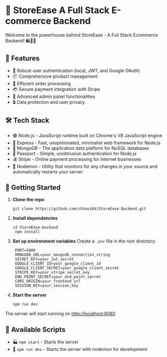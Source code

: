 # 🚀 StoreEase A Full Stack E-commerce Backend

Welcome to the powerhouse behind StoreEase - A Full Stack Ecommerce Backend! 🛍️🥕🍎

## 🌟 Features

- 🔐 Robust user authentication (local, JWT, and Google OAuth)
- 📦 Comprehensive product management
- 🛒 Efficient order processing
- 💳 Secure payment integration with Stripe
- 👑 Advanced admin panel functionalities
- 🔒 Data protection and user privacy

## 🛠️ Tech Stack

- 🟢 Node.js - JavaScript runtime built on Chrome's V8 JavaScript engine
- 🚂 Express - Fast, unopinionated, minimalist web framework for Node.js
- 🍃 MongoDB - The application data platform for NoSQL databases
- 🔑 Passport - Simple, unobtrusive authentication for Node.js
- 💰 Stripe - Online payment processing for internet businesses
- 🔁 Nodemon - Utility that monitors for any changes in your source and automatically restarts your server

## 🚀 Getting Started

1. **Clone the repo**
   ```
   git clone https://github.com/chhavi6V/StoreEase-Backend.git
   ```
2. **Install dependencies**
   ```
   cd StoreEase-backend
    npm install
   ```
3. **Set up environment variables**
    Create a `.env` file in the root directory:
   ```
    PORT=5000
    MONGODB_URL=your_mongodb_connection_string
    SECRET_KEY=your_jwt_secret
    GOOGLE_CLIENT_ID=your_google_client_id
    GOOGLE_CLIENT_SECRET=your_google_client_secret
    STRIPE_KEY=your_stripe_secret_key
    END_POINT_SECRET=your_end_point_secret
    CORS_ORIGIN=your_frontend_url
    SESSION_KEY=your_session_key
   ```
4. **Start the server**
   ```
   npm run dev
   ```
The server will start running on [http://localhost:8080](http://localhost:8080)

## 📜 Available Scripts

- 🏭 `npm start` - Starts the server
- 🔧 `npm run dev` - Starts the server with nodemon for development
